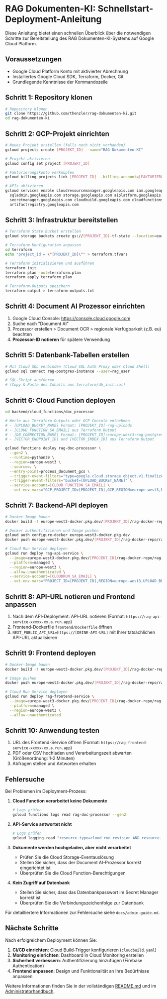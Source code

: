 # RAG Dokumenten-KI: Schnellstart-Deployment-Anleitung

Diese Anleitung bietet einen schnellen Überblick über die notwendigen Schritte zur Bereitstellung des RAG Dokumenten-KI-Systems auf Google Cloud Platform.

## Voraussetzungen

- Google Cloud Platform Konto mit aktivierter Abrechnung
- Installiertes Google Cloud SDK, Terraform, Docker, Git
- Grundlegende Kenntnisse der Kommandozeile

## Schritt 1: Repository klonen

```bash
# Repository klonen
git clone https://github.com/thenzler/rag-dokumenten-ki.git
cd rag-dokumenten-ki
```

## Schritt 2: GCP-Projekt einrichten

```bash
# Neues Projekt erstellen (falls noch nicht vorhanden)
gcloud projects create [PROJEKT_ID] --name="RAG Dokumenten-KI"

# Projekt aktivieren
gcloud config set project [PROJEKT_ID]

# Fakturierungskonto verknüpfen
gcloud billing projects link [PROJEKT_ID] --billing-account=[FAKTURIERUNGS_ID]

# APIs aktivieren
gcloud services enable cloudresourcemanager.googleapis.com iam.googleapis.com compute.googleapis.com \
  sqladmin.googleapis.com storage.googleapis.com aiplatform.googleapis.com documentai.googleapis.com \
  secretmanager.googleapis.com cloudbuild.googleapis.com cloudfunctions.googleapis.com run.googleapis.com \
  artifactregistry.googleapis.com
```

## Schritt 3: Infrastruktur bereitstellen

```bash
# Terraform State Bucket erstellen
gcloud storage buckets create gs://[PROJEKT_ID]-tf-state --location=europe-west3

# Terraform-Konfiguration anpassen
cd terraform
echo "project_id = \"[PROJEKT_ID]\"" > terraform.tfvars

# Terraform initialisieren und ausführen
terraform init
terraform plan -out=terraform.plan
terraform apply terraform.plan

# Terraform-Outputs speichern
terraform output > terraform-outputs.txt
```

## Schritt 4: Document AI Prozessor einrichten

1. Google Cloud Console: https://console.cloud.google.com
2. Suche nach "Document AI"
3. Prozessor erstellen > Document OCR > regionale Verfügbarkeit (z.B. eu) beachten
4. **Prozessor-ID notieren** für spätere Verwendung

## Schritt 5: Datenbank-Tabellen erstellen

```bash
# Mit Cloud SQL verbinden (Cloud SQL Auth Proxy oder Cloud Shell)
gcloud sql connect rag-postgres-instance --user=rag_user

# SQL-Skript ausführen
# (Copy & Paste des Inhalts aus terraform/db_init.sql)
```

## Schritt 6: Cloud Function deployen

```bash
cd backend/cloud_functions/doc_processor

# Werte aus Terraform-Outputs oder GCP Console entnehmen
# - [UPLOAD_BUCKET_NAME] Format: [PROJEKT_ID]-rag-uploads
# - [CLOUD_FUNCTION_SA_EMAIL] aus Terraform Output
# - [DB_CONNECTION_NAME] Format: [PROJEKT_ID]:europe-west3:rag-postgres-instance
# - [VECTOR_ENDPOINT_ID] und [VECTOR_INDEX_ID] aus Terraform Output

gcloud functions deploy rag-doc-processor \
  --gen2 \
  --runtime=python39 \
  --region=europe-west3 \
  --source=. \
  --entry-point=process_document_gcs \
  --trigger-event-filters="type=google.cloud.storage.object.v1.finalized" \
  --trigger-event-filters="bucket=[UPLOAD_BUCKET_NAME]" \
  --service-account=[CLOUD_FUNCTION_SA_EMAIL] \
  --set-env-vars="GCP_PROJECT_ID=[PROJEKT_ID],GCP_REGION=europe-west3,DB_INSTANCE_CONNECTION_NAME=[DB_CONNECTION_NAME],DB_NAME=rag_db,DB_USER=rag_user,DB_PASS_SECRET_NAME=rag-db-password,DOCAI_PROCESSOR_ID_PDF=[DOCAI_PROCESSOR_ID],DOCAI_LOCATION=eu,VERTEX_AI_INDEX_ENDPOINT_ID=[VECTOR_ENDPOINT_ID],VERTEX_AI_DEPLOYED_INDEX_ID=rag-deployed-index"
```

## Schritt 7: Backend-API deployen

```bash
# Docker-Image bauen
docker build -t europe-west3-docker.pkg.dev/[PROJEKT_ID]/rag-docker-repo/rag-api:latest -f backend/api/Dockerfile .

# Docker authentifizieren und Image pushen
gcloud auth configure-docker europe-west3-docker.pkg.dev
docker push europe-west3-docker.pkg.dev/[PROJEKT_ID]/rag-docker-repo/rag-api:latest

# Cloud Run Service deployen
gcloud run deploy rag-api-service \
  --image=europe-west3-docker.pkg.dev/[PROJEKT_ID]/rag-docker-repo/rag-api:latest \
  --platform=managed \
  --region=europe-west3 \
  --allow-unauthenticated \
  --service-account=[CLOUDRUN_SA_EMAIL] \
  --set-env-vars="PROJECT_ID=[PROJEKT_ID],REGION=europe-west3,UPLOAD_BUCKET=[UPLOAD_BUCKET_NAME],DB_CONNECTION_NAME=[DB_CONNECTION_NAME],DB_NAME=rag_db,DB_USER=rag_user,DB_PASSWORD_SECRET_ID=rag-db-password,VECTOR_INDEX_ID=[VECTOR_INDEX_ID],VECTOR_ENDPOINT_ID=[VECTOR_ENDPOINT_ID]"
```

## Schritt 8: API-URL notieren und Frontend anpassen

1. Nach dem API-Deployment: API-URL notieren (Format: `https://rag-api-service-xxxxx-xx.a.run.app`)
2. Frontend-Dockerfile `frontend/Dockerfile` öffnen
3. `NEXT_PUBLIC_API_URL=https://[DEINE-API-URL]` mit Ihrer tatsächlichen API-URL aktualisieren

## Schritt 9: Frontend deployen

```bash
# Docker-Image bauen
docker build -t europe-west3-docker.pkg.dev/[PROJEKT_ID]/rag-docker-repo/rag-frontend:latest -f frontend/Dockerfile .

# Image pushen
docker push europe-west3-docker.pkg.dev/[PROJEKT_ID]/rag-docker-repo/rag-frontend:latest

# Cloud Run Service deployen
gcloud run deploy rag-frontend-service \
  --image=europe-west3-docker.pkg.dev/[PROJEKT_ID]/rag-docker-repo/rag-frontend:latest \
  --platform=managed \
  --region=europe-west3 \
  --allow-unauthenticated
```

## Schritt 10: Anwendung testen

1. URL des Frontend-Service öffnen (Format: `https://rag-frontend-service-xxxxx-xx.a.run.app`)
2. PDF oder CSV hochladen und Verarbeitungszeit abwarten (Größenordnung: 1-2 Minuten)
3. Abfragen stellen und Antworten erhalten

## Fehlersuche

Bei Problemen im Deployment-Prozess:

1. **Cloud Function verarbeitet keine Dokumente**
   ```bash
   # Logs prüfen
   gcloud functions logs read rag-doc-processor --gen2
   ```

2. **API-Service antwortet nicht**
   ```bash
   # Logs prüfen
   gcloud logging read "resource.type=cloud_run_revision AND resource.labels.service_name=rag-api-service"
   ```

3. **Dokumente werden hochgeladen, aber nicht verarbeitet**
   - Prüfen Sie die Cloud Storage-Eventauslösung
   - Stellen Sie sicher, dass der Document AI-Prozessor korrekt eingerichtet ist
   - Überprüfen Sie die Cloud Function-Berechtigungen

4. **Kein Zugriff auf Datenbank**
   - Stellen Sie sicher, dass das Datenbankpasswort im Secret Manager korrekt ist
   - Überprüfen Sie die Verbindungszeichenfolge zur Datenbank

Für detailliertere Informationen zur Fehlersuche siehe `docs/admin-guide.md`.

## Nächste Schritte

Nach erfolgreichem Deployment können Sie:

1. **CI/CD einrichten**: Cloud Build-Trigger konfigurieren (`cloudbuild.yaml`)
2. **Monitoring einrichten**: Dashboard in Cloud Monitoring erstellen
3. **Sicherheit verbessern**: Authentifizierung hinzufügen (Firebase Authentication)
4. **Frontend anpassen**: Design und Funktionalität an Ihre Bedürfnisse anpassen

Weitere Informationen finden Sie in der vollständigen [README.md](../README.md) und im [Administratorhandbuch](admin-guide.md).
